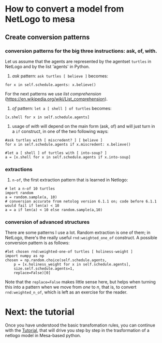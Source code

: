 # How to convert a model from NetLogo to mesa

## Create conversion patterns

### conversion patterns for the big three instructions: ask, of, with.

Let us assume that the agents are represented by the agentset `turtles` in NetLogo and by the list 'agents' in Python.


1. *ask* pattern: ```ask turtles [ believe ]``` becomes:
```
for x in self.schedule.agents: x.believe()
```

For the next patterns we use *list comprehension* (https://en.wikipedia.org/wiki/List_comprehension).


1. *of* pattern: ```let a [ shell ] of turtles``` becomes:
```
[x.shell for x in self.schedule.agents]
```

1. usage of *with* will depend on the main form (ask, of) and will just turn in a ```if``` construct, in one of the two following ways:
```
#ask turtles with [ miscredent? ] [ believe ]
for x in self.schedule.agents if x.miscredent: x.believe()

#let a [ shell ] of turtles with [ into-soup? ]
a = [x.shell for x in self.schedule.agents if x.into-soup]
```

### extractions

1. ```n-of```, the first extraction pattern that is learned in Netlogo:

```
# let a n-of 10 turtles
import random
a = random.sample(a, 10)
# conversion accurate from netolog version 6.1.1 on; code before 6.1.1 would fail if len(a) < 10
a = a if len(a) < 10 else random.sample(a,10)
```

### conversion of advanced structures

There are some patterns I use a lot. Random extraction is one of them; in NetLogo, there's the really useful ```rnd:weighted_one_of``` construct. A possible conversion pattern is as follows:

```
#let chosen rnd:weighted-one-of turtles [ holiness-weight ]
import numpy as np
chosen = np.random.choice(self.schedule.agents,
    p = [x.holiness_weight for x in self.schedule.agents],
	size.self.schedule.agents=1,
	replace=False)[0]
```

Note that the ```replace=False``` makes little sense here, but helps when turning this into a pattern when we move from *one* to *n*, that is, to convert ```rnd:weighted_n_of```, which is left as an exercise for the reader.

# Next: the tutorial

Once you have understood the basic transfomation rules, you can continue with the [Tutorial](https://github.com/LABSS/NetLogo2Mesa/blob/return_original_README/Tutorial.md), that will drive you step by step in the trasformation of a netlogo model in Mesa-based python.


